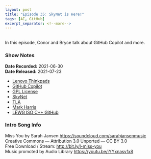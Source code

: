 ```yaml
---
layout: post
title: "Episode 35: SkyNet is Here!"
tags: [AI, GitHub]
excerpt_separator: <!--more-->
---
```


<div id="buzzsprout-player-8911619"></div>
<script src="https://www.buzzsprout.com/1501960/8911619-episode-35-skynet-is-here.js?container_id=buzzsprout-player-8911619&player=small" type="text/javascript" charset="utf-8"></script>

<br>In this episode, Conor and Bryce talk about GitHub Copilot and more.

<!--more-->

### Show Notes

**Date Recorded:** 2021-06-30 <br>
**Date Released:** 2021-07-23

* [Lenovo Thinkpads](https://www.lenovo.com/ca/en/thinkpad)
* [GitHub Copilot](https://copilot.github.com/)
* [GPL License](https://en.wikipedia.org/wiki/GNU_General_Public_License)
* [SkyNet](https://en.wikipedia.org/wiki/Skynet_(Terminator))
* [TLA](https://en.wikipedia.org/wiki/Three-letter_acronym)
* [Mark Harris](https://en.wikipedia.org/wiki/Mark_Harris_(programmer))
* [LEWG ISO C++ GitHub](https://github.com/cplusplus/LEWG/wiki)

### Intro Song Info

Miss You by Sarah Jansen https://soundcloud.com/sarahjansenmusic<br>
Creative Commons — Attribution 3.0 Unported — CC BY 3.0<br>
Free Download / Stream: http://bit.ly/l-miss-you<br>
Music promoted by Audio Library https://youtu.be/iYYxnasvfx8<br>
